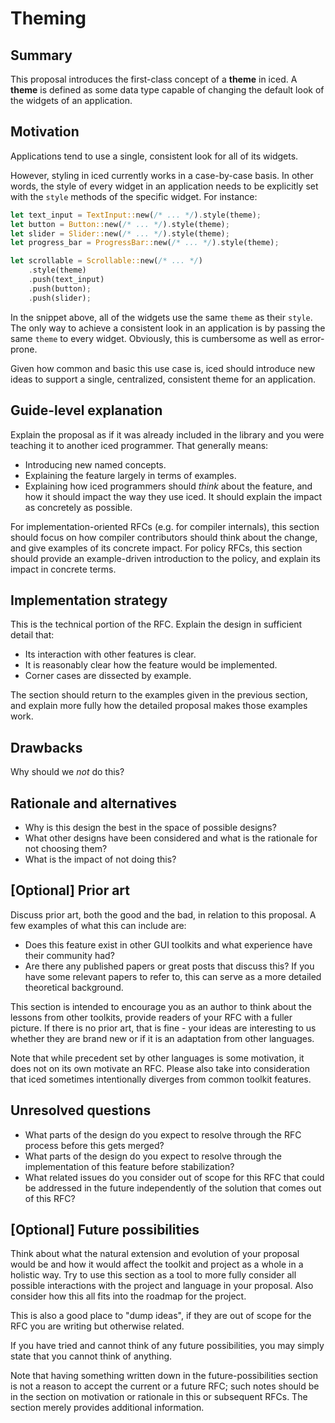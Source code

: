 # Theming

## Summary

This proposal introduces the first-class concept of a __theme__ in iced. A __theme__ is defined as some data type capable of changing the default look of the widgets of an application.


## Motivation

Applications tend to use a single, consistent look for all of its widgets.

However, styling in iced currently works in a case-by-case basis. In other words, the style of every widget in an application needs to be explicitly set with the `style` methods of the specific widget. For instance:

```rust
let text_input = TextInput::new(/* ... */).style(theme);
let button = Button::new(/* ... */).style(theme);
let slider = Slider::new(/* ... */).style(theme);
let progress_bar = ProgressBar::new(/* ... */).style(theme);

let scrollable = Scrollable::new(/* ... */)
    .style(theme)
    .push(text_input)
    .push(button);
    .push(slider);
```

In the snippet above, all of the widgets use the same `theme` as their `style`. The only way to achieve a consistent look in an application is by passing the same `theme` to every widget. Obviously, this is cumbersome as well as error-prone.

Given how common and basic this use case is, iced should introduce new ideas to support a single, centralized, consistent theme for an application.

## Guide-level explanation

Explain the proposal as if it was already included in the library and you were teaching it to another iced programmer. That generally means:

- Introducing new named concepts.
- Explaining the feature largely in terms of examples.
- Explaining how iced programmers should *think* about the feature, and how it should impact the way they use iced. It should explain the impact as concretely as possible.

For implementation-oriented RFCs (e.g. for compiler internals), this section should focus on how compiler contributors should think about the change, and give examples of its concrete impact. For policy RFCs, this section should provide an example-driven introduction to the policy, and explain its impact in concrete terms.


## Implementation strategy

This is the technical portion of the RFC. Explain the design in sufficient detail that:

- Its interaction with other features is clear.
- It is reasonably clear how the feature would be implemented.
- Corner cases are dissected by example.

The section should return to the examples given in the previous section, and explain more fully how the detailed proposal makes those examples work.


## Drawbacks

Why should we *not* do this?


## Rationale and alternatives

- Why is this design the best in the space of possible designs?
- What other designs have been considered and what is the rationale for not choosing them?
- What is the impact of not doing this?


## [Optional] Prior art

Discuss prior art, both the good and the bad, in relation to this proposal.
A few examples of what this can include are:

- Does this feature exist in other GUI toolkits and what experience have their community had?
- Are there any published papers or great posts that discuss this? If you have some relevant papers to refer to, this can serve as a more detailed theoretical background.

This section is intended to encourage you as an author to think about the lessons from other toolkits, provide readers of your RFC with a fuller picture.
If there is no prior art, that is fine - your ideas are interesting to us whether they are brand new or if it is an adaptation from other languages.

Note that while precedent set by other languages is some motivation, it does not on its own motivate an RFC.
Please also take into consideration that iced sometimes intentionally diverges from common toolkit features.


## Unresolved questions

- What parts of the design do you expect to resolve through the RFC process before this gets merged?
- What parts of the design do you expect to resolve through the implementation of this feature before stabilization?
- What related issues do you consider out of scope for this RFC that could be addressed in the future independently of the solution that comes out of this RFC?


## [Optional] Future possibilities

Think about what the natural extension and evolution of your proposal would be and how it would affect the toolkit and project as a whole in a holistic way. Try to use this section as a tool to more fully consider all possible interactions with the project and language in your proposal. Also consider how this all fits into the roadmap for the project.

This is also a good place to "dump ideas", if they are out of scope for the RFC you are writing but otherwise related.

If you have tried and cannot think of any future possibilities, you may simply state that you cannot think of anything.

Note that having something written down in the future-possibilities section is not a reason to accept the current or a future RFC; such notes should be in the section on motivation or rationale in this or subsequent RFCs. The section merely provides additional information.
